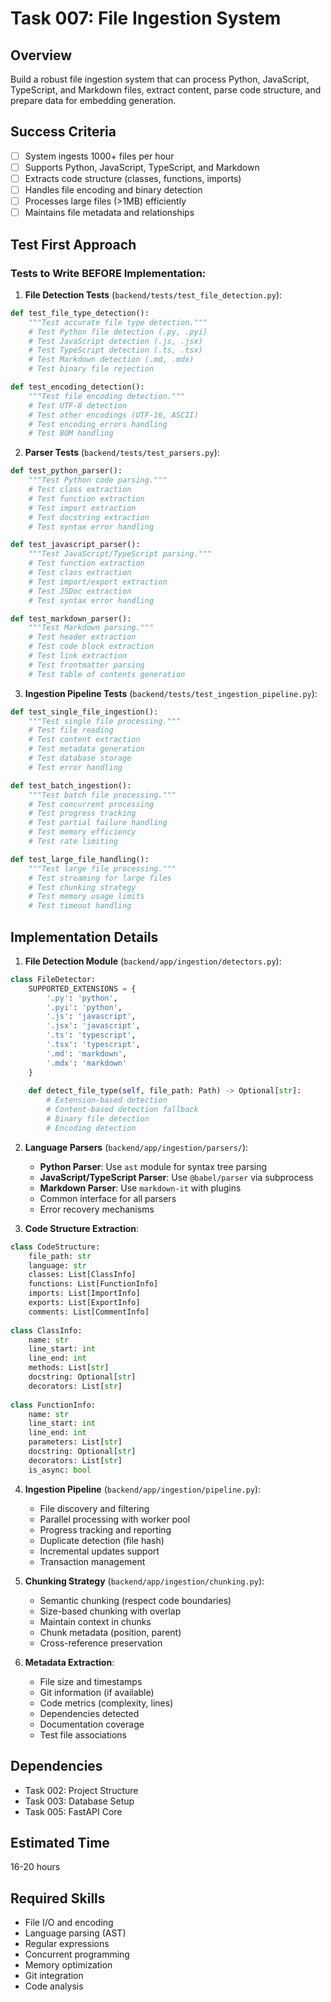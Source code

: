 # Task 007: File Ingestion System

## Overview
Build a robust file ingestion system that can process Python, JavaScript, TypeScript, and Markdown files, extract content, parse code structure, and prepare data for embedding generation.

## Success Criteria
- [ ] System ingests 1000+ files per hour
- [ ] Supports Python, JavaScript, TypeScript, and Markdown
- [ ] Extracts code structure (classes, functions, imports)
- [ ] Handles file encoding and binary detection
- [ ] Processes large files (>1MB) efficiently
- [ ] Maintains file metadata and relationships

## Test First Approach

### Tests to Write BEFORE Implementation:

1. **File Detection Tests** (`backend/tests/test_file_detection.py`):
```python
def test_file_type_detection():
    """Test accurate file type detection."""
    # Test Python file detection (.py, .pyi)
    # Test JavaScript detection (.js, .jsx)
    # Test TypeScript detection (.ts, .tsx)
    # Test Markdown detection (.md, .mdx)
    # Test binary file rejection

def test_encoding_detection():
    """Test file encoding detection."""
    # Test UTF-8 detection
    # Test other encodings (UTF-16, ASCII)
    # Test encoding errors handling
    # Test BOM handling
```

2. **Parser Tests** (`backend/tests/test_parsers.py`):
```python
def test_python_parser():
    """Test Python code parsing."""
    # Test class extraction
    # Test function extraction
    # Test import extraction
    # Test docstring extraction
    # Test syntax error handling

def test_javascript_parser():
    """Test JavaScript/TypeScript parsing."""
    # Test function extraction
    # Test class extraction
    # Test import/export extraction
    # Test JSDoc extraction
    # Test syntax error handling

def test_markdown_parser():
    """Test Markdown parsing."""
    # Test header extraction
    # Test code block extraction
    # Test link extraction
    # Test frontmatter parsing
    # Test table of contents generation
```

3. **Ingestion Pipeline Tests** (`backend/tests/test_ingestion_pipeline.py`):
```python
def test_single_file_ingestion():
    """Test single file processing."""
    # Test file reading
    # Test content extraction
    # Test metadata generation
    # Test database storage
    # Test error handling

def test_batch_ingestion():
    """Test batch file processing."""
    # Test concurrent processing
    # Test progress tracking
    # Test partial failure handling
    # Test memory efficiency
    # Test rate limiting

def test_large_file_handling():
    """Test large file processing."""
    # Test streaming for large files
    # Test chunking strategy
    # Test memory usage limits
    # Test timeout handling
```

## Implementation Details

1. **File Detection Module** (`backend/app/ingestion/detectors.py`):
```python
class FileDetector:
    SUPPORTED_EXTENSIONS = {
        '.py': 'python',
        '.pyi': 'python',
        '.js': 'javascript',
        '.jsx': 'javascript',
        '.ts': 'typescript',
        '.tsx': 'typescript',
        '.md': 'markdown',
        '.mdx': 'markdown'
    }
    
    def detect_file_type(self, file_path: Path) -> Optional[str]:
        # Extension-based detection
        # Content-based detection fallback
        # Binary file detection
        # Encoding detection
```

2. **Language Parsers** (`backend/app/ingestion/parsers/`):
   - **Python Parser**: Use `ast` module for syntax tree parsing
   - **JavaScript/TypeScript Parser**: Use `@babel/parser` via subprocess
   - **Markdown Parser**: Use `markdown-it` with plugins
   - Common interface for all parsers
   - Error recovery mechanisms

3. **Code Structure Extraction**:
```python
class CodeStructure:
    file_path: str
    language: str
    classes: List[ClassInfo]
    functions: List[FunctionInfo]
    imports: List[ImportInfo]
    exports: List[ExportInfo]
    comments: List[CommentInfo]
    
class ClassInfo:
    name: str
    line_start: int
    line_end: int
    methods: List[str]
    docstring: Optional[str]
    decorators: List[str]
    
class FunctionInfo:
    name: str
    line_start: int
    line_end: int
    parameters: List[str]
    docstring: Optional[str]
    decorators: List[str]
    is_async: bool
```

4. **Ingestion Pipeline** (`backend/app/ingestion/pipeline.py`):
   - File discovery and filtering
   - Parallel processing with worker pool
   - Progress tracking and reporting
   - Duplicate detection (file hash)
   - Incremental updates support
   - Transaction management

5. **Chunking Strategy** (`backend/app/ingestion/chunking.py`):
   - Semantic chunking (respect code boundaries)
   - Size-based chunking with overlap
   - Maintain context in chunks
   - Chunk metadata (position, parent)
   - Cross-reference preservation

6. **Metadata Extraction**:
   - File size and timestamps
   - Git information (if available)
   - Code metrics (complexity, lines)
   - Dependencies detected
   - Documentation coverage
   - Test file associations

## Dependencies
- Task 002: Project Structure
- Task 003: Database Setup
- Task 005: FastAPI Core

## Estimated Time
16-20 hours

## Required Skills
- File I/O and encoding
- Language parsing (AST)
- Regular expressions
- Concurrent programming
- Memory optimization
- Git integration
- Code analysis